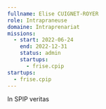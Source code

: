 ```yaml
---
fullname: Elise CUIGNET-ROYER
role: Intrapraneuse
domaine: Intraprenariat
missions:
  - start: 2022-06-24
    end: 2022-12-31
    status: admin
    startups:
      - frise.cpip
startups:
  - frise.cpip
---
```

In SPIP veritas